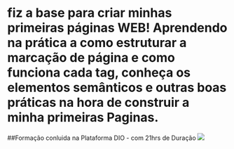 # fiz a base para criar minhas primeiras páginas WEB! Aprendendo na prática a como estruturar a marcação de página e como funciona cada tag, conheça os elementos semânticos e outras boas práticas na hora de construir a minha primeiras Paginas.
##Formação conluida na Plataforma DIO - com 21hrs de Duração
<img src="https://hermes.digitalinnovation.one/tracks/62ed1f1d-8d76-4bbc-905f-e73d20cb82f5.png">
